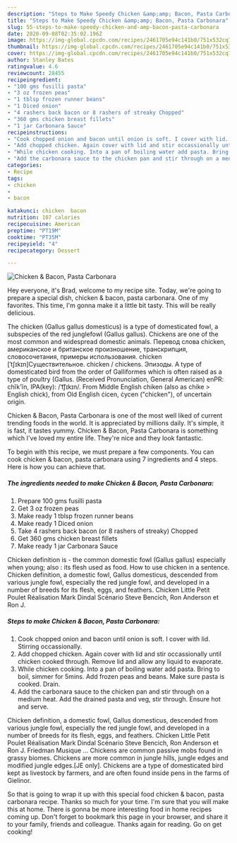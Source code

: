 ```yaml
---
description: "Steps to Make Speedy Chicken &amp;amp; Bacon, Pasta Carbonara"
title: "Steps to Make Speedy Chicken &amp;amp; Bacon, Pasta Carbonara"
slug: 55-steps-to-make-speedy-chicken-and-amp-bacon-pasta-carbonara
date: 2020-09-08T02:35:02.196Z
image: https://img-global.cpcdn.com/recipes/2461705e94c141b0/751x532cq70/chicken-bacon-pasta-carbonara-recipe-main-photo.jpg
thumbnail: https://img-global.cpcdn.com/recipes/2461705e94c141b0/751x532cq70/chicken-bacon-pasta-carbonara-recipe-main-photo.jpg
cover: https://img-global.cpcdn.com/recipes/2461705e94c141b0/751x532cq70/chicken-bacon-pasta-carbonara-recipe-main-photo.jpg
author: Stanley Bates
ratingvalue: 4.6
reviewcount: 28455
recipeingredient:
- "100 gms fusilli pasta"
- "3 oz frozen peas"
- "1 tblsp frozen runner beans"
- "1 Diced onion"
- "4 rashers back bacon or 8 rashers of streaky Chopped"
- "360 gms chicken breast fillets"
- "1 jar Carbonara Sauce"
recipeinstructions:
- "Cook chopped onion and bacon until onion is soft. I cover with lid. Stirring occassionally."
- "Add chopped chicken. Again cover with lid and stir occassionally until chicken cooked through. Remove lid and allow any liquid to evaporate."
- "While chicken cooking. Into a pan of boiling water add pasta. Bring to boil, simmer for 5mins. Add frozen peas and beans. Make sure pasta is cooked. Drain."
- "Add the carbonara sauce to the chicken pan and stir through on a medium heat. Add the drained pasta and veg, stir through. Ensure hot and serve."
categories:
- Recipe
tags:
- chicken
- 
- bacon

katakunci: chicken  bacon 
nutrition: 107 calories
recipecuisine: American
preptime: "PT19M"
cooktime: "PT35M"
recipeyield: "4"
recipecategory: Dessert

---
```



![Chicken &amp; Bacon, Pasta Carbonara](https://img-global.cpcdn.com/recipes/2461705e94c141b0/751x532cq70/chicken-bacon-pasta-carbonara-recipe-main-photo.jpg)

Hey everyone, it's Brad, welcome to my recipe site. Today, we're going to prepare a special dish, chicken &amp; bacon, pasta carbonara. One of my favorites. This time, I'm gonna make it a little bit tasty. This will be really delicious.

The chicken (Gallus gallus domesticus) is a type of domesticated fowl, a subspecies of the red junglefowl (Gallus gallus). Chickens are one of the most common and widespread domestic animals. Перевод слова chicken, американское и британское произношение, транскрипция, словосочетания, примеры использования. chicken [ˈtʃɪkɪn]Существительное. chicken / chickens. Эпизоды. A type of domesticated bird from the order of Galliformes which is often raised as a type of poultry (Gallus. (Received Pronunciation, General American) enPR: chĭk&#39;ĭn, IPA(key): /ˈt͡ʃɪkɪn/. From Middle English chiken (also as chike &gt; English chick), from Old English ċicen, ċycen (&#34;chicken&#34;), of uncertain origin.

Chicken &amp; Bacon, Pasta Carbonara is one of the most well liked of current trending foods in the world. It is appreciated by millions daily. It's simple, it is fast, it tastes yummy. Chicken &amp; Bacon, Pasta Carbonara is something which I've loved my entire life. They're nice and they look fantastic.


To begin with this recipe, we must prepare a few components. You can cook chicken &amp; bacon, pasta carbonara using 7 ingredients and 4 steps. Here is how you can achieve that.

<!--inarticleads1-->

##### The ingredients needed to make Chicken &amp; Bacon, Pasta Carbonara:

1. Prepare 100 gms fusilli pasta
1. Get 3 oz frozen peas
1. Make ready 1 tblsp frozen runner beans
1. Make ready 1 Diced onion
1. Take 4 rashers back bacon (or 8 rashers of streaky) Chopped
1. Get 360 gms chicken breast fillets
1. Make ready 1 jar Carbonara Sauce


Chicken definition is - the common domestic fowl (Gallus gallus) especially when young; also : its flesh used as food. How to use chicken in a sentence. Chicken definition, a domestic fowl, Gallus domesticus, descended from various jungle fowl, especially the red jungle fowl, and developed in a number of breeds for its flesh, eggs, and feathers. Chicken Little Petit Poulet Réalisation Mark Dindal Scénario Steve Bencich, Ron Anderson et Ron J. 

<!--inarticleads2-->

##### Steps to make Chicken &amp; Bacon, Pasta Carbonara:

1. Cook chopped onion and bacon until onion is soft. I cover with lid. Stirring occassionally.
1. Add chopped chicken. Again cover with lid and stir occassionally until chicken cooked through. Remove lid and allow any liquid to evaporate.
1. While chicken cooking. Into a pan of boiling water add pasta. Bring to boil, simmer for 5mins. Add frozen peas and beans. Make sure pasta is cooked. Drain.
1. Add the carbonara sauce to the chicken pan and stir through on a medium heat. Add the drained pasta and veg, stir through. Ensure hot and serve.


Chicken definition, a domestic fowl, Gallus domesticus, descended from various jungle fowl, especially the red jungle fowl, and developed in a number of breeds for its flesh, eggs, and feathers. Chicken Little Petit Poulet Réalisation Mark Dindal Scénario Steve Bencich, Ron Anderson et Ron J. Friedman Musique … Chickens are common passive mobs found in grassy biomes. Chickens are more common in jungle hills, jungle edges and modified jungle edges.‌[JE only]. Chickens are a type of domesticated bird kept as livestock by farmers, and are often found inside pens in the farms of Gielinor. 

So that is going to wrap it up with this special food chicken &amp; bacon, pasta carbonara recipe. Thanks so much for your time. I'm sure that you will make this at home. There is gonna be more interesting food in home recipes coming up. Don't forget to bookmark this page in your browser, and share it to your family, friends and colleague. Thanks again for reading. Go on get cooking!
